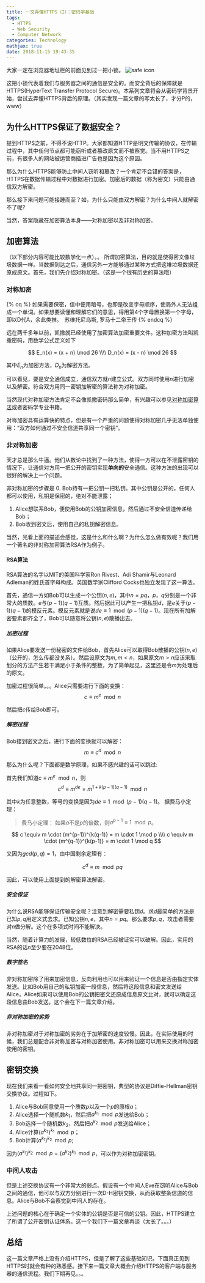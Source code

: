 ```yaml
---
title: 一文弄懂HTTPS（I）：密码学基础
tags:
  - HTTPS
  - Web Security
  - Computer Network
categories: Technology
mathjax: true
date: 2018-11-15 19:43:35
---
```



大家一定在浏览器地址栏的前面见到过一把小锁。
![safe icon](safe-icon.png)

这把小锁代表着我们与服务器之间的通信是安全的。而安全背后的保障就是HTTPS(HyperText Transfer Protocol Secure)。本系列文章将会从密码学背景开始，尝试去弄懂HTTPS背后的原理。（其实发现一篇文章的写太长了，才分P的，www）
<!--more-->

## 为什么HTTPS保证了数据安全？

提到HTTPS之前，不得不说HTTP。大家都知道HTTP是明文传输的协议，在传输过程中，其中任何节点都可能窃听或者篡改原文而不被察觉。当不用HTTPS之前，有很多人的网站被运营商插进广告也是因为这个原因。

那么为什么HTTPS能够防止中间人窃听和篡改？一个肯定不会错的答案是，HTTPS在数据传输过程中对数据进行加密。加密后的数据（称为密文）只能由通信双方解密。

那么接下来问题可能接踵而至？如，为什么只能由双方解密？为什么中间人就解密不了呢?

当然，答案隐藏在加密算法本身——对称加密以及非对称加密。

## 加密算法

（以下部分内容可能比较数学化一点）。。
所谓加密算法，目的就是使得密文像垃圾数据一样。当数据到达之后，通信另外一方能够通过某种方式把这堆垃圾数据还原成原文。首先，我们先介绍对称加密。（这是一个很有历史的算法哦）

### 对称加密

{% cq %}
如果需要保密，信中便用暗号，也即是改变字母顺序，使局外人无法组成一个单词。如果想要读懂和理解它们的意思，得用第4个字母置换第一个字母，即以D代A，余此类推。
 苏维托尼乌斯, 罗马十二帝王传
{% endcq %}

远在两千多年以前，凯撒就已经使用了加密算法加密重要文件。这种加密方法叫凯撒密码，用数学公式定义如下

$$
E_n(x) = (x + n) \mod 26 \\\\
D_n(x) = (x - n) \mod 26
$$

其中$E_n$为加密方法，$D_n$为解密方法。

可以看见，要是安全通信成立，通信双方就$n$建立公式。双方同时使用$n$进行加密以及解密。符合双方用同一密钥加解密的算法称为对称加密。

当然现代对称加密方法肯定不会像凯撒密码那么简单，有兴趣可以参见[对称加密算法](https://zh.wikipedia.org/wiki/%E5%B0%8D%E7%A8%B1%E5%AF%86%E9%91%B0%E5%8A%A0%E5%AF%86)或者密码学专业书籍。

对称加密具有运算快的特点，但是有一个严重的问题使得对称加密几乎无法单独使用：“双方如何通过不安全信道共享同一个密钥”。

### 非对称加密

天才总是那么牛逼。他们从数论中找到了一种方法，使得一方可以在不泄露密钥的情况下，让通信对方用一把公开的密钥实现**单向的**安全通信。这种方法的出现可以很好的解决上一个问题。

非对称加密的步骤是
0. Bob持有一把公钥一把私钥。其中公钥是公开的，任何人都可以使用，私钥是保密的，绝对不能泄露；
1. Alice想联系Bob，便使用Bob的公钥加密信息，然后通过不安全信道传递给Bob；
2. Bob收到密文后，使用自己的私钥解密信息。

当然，光看上面的描述会感觉，这是什么和什么啊？为什么怎么做有效呢？我们用一个著名的非对称加密算法RSA作为例子。

#### RSA算法

RSA算法的名字以MIT的美国科学家Ron Rivest、Adi Shamir与Leonard Adleman的姓氏首字母构成。英国数学家Clifford Cocks也独立发现了这一算法。

首先，通信一方如Bob可以生成一个公钥$(n, e)$，其中$n = pq$，$p$，$q$分别是一个非常大的质数。$e$与$(p-1)(q-1)$互质。然后据此可以产生一把私钥$d$，是$e$关于$(p-1)(q-1)$的模反元素。模反元素就是说$de \equiv 1 \mod (p-1)(q-1)$。现在所有加解密要素都齐全了，Bob可以随意将公钥$(n, e)$散播出去。

##### 加密过程

如果Alice要发送一份秘密的文件给Bob，首先Alice可以取得Bob散播的公钥$(n, e)$（公开的，怎么传都没关系）。然后设原文为$m, m < n$，如果原文$m > n$应该采取划分的方法产生若干满足小于条件的整数，为了简单起见，这里还是令$m$为处理后的原文。

加密过程很简单。。。Alice只需要进行下面的变换：
$$
c \equiv m^e \mod n
$$

然后把$c$传给Bob即可。

##### 解密过程

Bob接到密文之后，进行下面的变换就可以解密：
$$
m \equiv c^d \mod n
$$

那么为什么呢？下面都是数学原理，如果不感兴趣的话可以跳过:

首先我们知道$c \equiv m^e \mod n$，则
$$
c^d \equiv m^{de} = m^{1 + k(p-1)(q-1)} \mod n
$$

其中$k$为任意整数，等号的变换是因为$de \equiv 1 \mod (p-1)(q-1)$。
据费马小定理：
> 费马小定理：
> 如果$a$不是$p$的倍数，则$a^{p-1} \equiv 1 \mod p$。

$$
c \equiv m \cdot (m^{p-1})^{k(q-1)} = m \cdot 1 \mod p \\\\
c \equiv m \cdot (m^{q-1})^{k(p-1)} = m \cdot 1 \mod q
$$

又因为$gcd(p, q) = 1$，由中国剩余定理有：

$$
c^d \equiv m \mod pq
$$

因此，可以使用上面提到的解密算法解密。

##### 安全保证

为什么说RSA能够保证传输安全呢？注意到解密需要私钥$d$。求$d$最简单的方法是已知$p, q$用定义式去求。已知公钥$n, e$，其中$n = pq$。那么要求$p, q$，攻击者需要对$n$做分解。这个在多项式时间不能解决。

当然，随着计算力的发展，较低数位的RSA已经被证实可以破解。因此，实用的RSA的话$n$至少要在2048位。

##### 数字签名

非对称加密除了用来加密信息，反向利用也可以用来验证一个信息是否由指定实体发送。比如Bob用自己的私钥加密一段信息，然后将这段信息和密文发送给Alice，Alice如果可以使用Bob的公钥把密文还原成信息原文比对，就可以确定这段信息由Bob发送。这个会在下一篇文章介绍。

##### 非对称加密的劣势

非对称加密对于对称加密的劣势在于加解密的速度较慢。因此，在实际使用的时候，我们总是配合非对称加密与对称加密使用。非对称加密可以用来交换对称加密使用的密钥。

## 密钥交换

现在我们来看一看如何安全地共享同一把密钥，典型的协议是Diffie-Hellman密钥交换协议。过程如下。

1. Alice与Bob同意使用一个质数$p$以及一个$p$的原根$a$；
2. Alice选择一个随机数$k_1$，然后把$a^{k_1} \mod p$发送给Bob；
3. Bob选择一个随机数$k_2$，然后把$a^{k_2} \mod p$发送给Alice；
4. Alice计算$(a^{k_2})^{k_1} \mod p$；
5. Bob计算$(a^{k_1})^{k_2} \mod p$;

因为$(a^{k_1})^{k_2} \mod p = (a^{k_2})^{k_1} \mod p$，可以作为对称加密密钥。

### 中间人攻击

但是上述交换协议有一个非常大的弱点。假设有一个中间人Eve在窃听Alice与Bob之间的通信，他可以与双方分别进行一次D-H密钥交换，从而获取整条信道的信息。Alice与Bob不会察觉到中间人的存在。

上述问题的核心在于确定一个实体的公钥是否是可信的公钥。因此，HTTPS建立了所谓了公开密钥认证体系。这一个我们下一篇文章再谈（太长了。。。）

## 总结

这一篇文章严格上没有介绍HTTPS，但是了解了这些基础知识。下面真正见到HTTPS时就会有种的熟悉感。接下来一篇文章大概会介绍HTTPS的客户端与服务器的通信流程。我们下期再见。。。